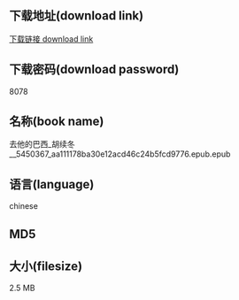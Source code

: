 ## 下载地址(download link)
[下载链接 download link](https://voluble-croquembouche-d321dc.netlify.app/?s=%E5%8E%BB%E4%BB%96%E7%9A%84%E5%B7%B4%E8%A5%BF_%E8%83%A1%E7%BB%AD%E5%86%AC__5450367_aa111178ba30e12acd46c24b5fcd9776.epub)

## 下载密码(download password)
8078

## 名称(book name)
去他的巴西_胡续冬__5450367_aa111178ba30e12acd46c24b5fcd9776.epub.epub

## 语言(language)
chinese

## MD5


## 大小(filesize)
2.5 MB
